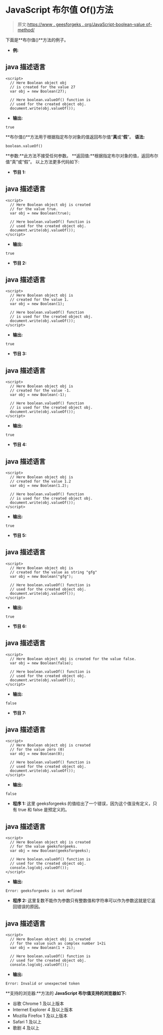 # JavaScript 布尔值 Of()方法

> 原文:[https://www . geesforgeks . org/JavaScript-boolean-value of-method/](https://www.geeksforgeeks.org/javascript-boolean-valueof-method/)

下面是**布尔值()**方法的例子。

*   **例:**

## java 描述语言

```
<script>
  // Here Boolean object obj
  // is created for the value 27
  var obj = new Boolean(27);

  // Here boolean.valueOf() function is
  // used for the created object obj.
  document.write(obj.valueOf());
```

*   **输出:**

```
true
```

**布尔值()**方法用于根据指定布尔对象的值返回布尔值“**真**或“**假**”。
**语法:**

```
boolean.valueOf()
```

**参数:**此方法不接受任何参数。
**返回值:**根据指定布尔对象的值，返回布尔值“真”或“假”。
以上方法更多代码如下:

*   **节目 1:**

## java 描述语言

```
<script>
  // Here Boolean object obj is created
  // for the value true.
  var obj = new Boolean(true);

  // Here boolean.valueOf() function is
  // used for the created object obj.
  document.write(obj.valueOf());
</script>
```

*   **输出:**

```
true
```

*   **节目 2:**

## java 描述语言

```
<script>
  // Here Boolean object obj is
  // created for the value 1.
  var obj = new Boolean(1);

  // Here boolean.valueOf() function
  // is used for the created object obj.
  document.write(obj.valueOf());
</script>
```

*   **输出:**

```
true
```

*   **节目 3:**

## java 描述语言

```
<script>
  // Here Boolean object obj is
  // created for the value -1.
  var obj = new Boolean(-1);

  // Here boolean.valueOf() function
  // is used for the created object obj.
  document.write(obj.valueOf());
</script>
```

*   **输出:**

```
true
```

*   **节目 4:**

## java 描述语言

```
<script>
  // Here Boolean object obj is
  // created for the value 1.2
  var obj = new Boolean(1.2);

  // Here boolean.valueOf() function
  // is used for the created object obj.
  document.write(obj.valueOf());
</script>
```

*   **输出:**

```
true
```

*   **节目 5:**

## java 描述语言

```
<script>
  // Here Boolean object obj is
  // created for the value as string "gfg"
  var obj = new Boolean("gfg");

  // Here boolean.valueOf() function is
  // used for the created object obj.
  document.write(obj.valueOf());
</script>
```

*   **输出:**

```
true
```

*   **节目 6:**

## java 描述语言

```
<script>
  // Here Boolean object obj is created for the value false.
  var obj = new Boolean(false);

  // Here boolean.valueOf() function is
  // used for the created object obj.
  document.write(obj.valueOf());
</script>
```

*   **输出:**

```
false
```

*   **节目 7:**

## java 描述语言

```
<script>
  // Here Boolean object obj is created
  // for the value zero (0)
  var obj = new Boolean(0);

  // Here boolean.valueOf() function is
  // used for the created object obj.
  document.write(obj.valueOf());
</script>
```

*   **输出:**

```
false
```

*   **程序 1:** 这里 geeksforgeeks 的值给出了一个错误，因为这个值没有定义，只有 true 和 false 是预定义的。

## java 描述语言

```
<script>
  // Here Boolean object obj is created
  // for the value geeksforgeeks.
  var obj = new Boolean(geeksforgeeks);

  // Here boolean.valueOf() function is
  // used for the created object obj.
  console.log(obj.valueOf());
</script>
```

*   **输出:**

```
Error: geeksforgeeks is not defined
```

*   **程序 2:** 这里复数不能作为参数只有整数值和字符串可以作为参数这就是它返回错误的原因。

## java 描述语言

```
<script>
  // Here Boolean object obj is created
  // for the value such as complex number 1+2i
  var obj = new Boolean(1 + 2i);

  // Here boolean.valueOf() function is
  // used for the created object obj.
  console.log(obj.valueOf());
```

*   **输出:**

```
Error: Invalid or unexpected token
```

**支持的浏览器:**方法的 **JavaScript 布尔值支持的浏览器如下:** 

*   谷歌 Chrome 1 及以上版本
*   Internet Explorer 4 及以上版本
*   Mozilla Firefox 1 及以上版本
*   Safari 1 及以上
*   歌剧 4 及以上